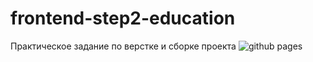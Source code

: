 # frontend-step2-education
Практическое задание по верстке и сборке проекта
![github pages](https://img.shields.io/website-up-down-green-red/https://sirartemis.github.io/frontend-step2-education/)
